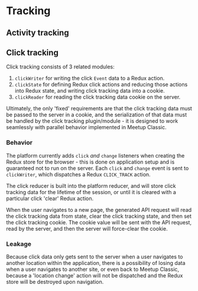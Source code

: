 # Tracking

## Activity tracking

## Click tracking

Click tracking consists of 3 related modules:

1. `clickWriter` for writing the click `Event` data to a Redux action.
2. `clickState` for defining Redux click actions and reducing those actions into
   Redux state, and writing click tracking data into a cookie.
3. `clickReader` for reading the click tracking data cookie on the server.

Ultimately, the only 'fixed' requirements are that the click tracking data must
be passed to the server in a cookie, and the serialization of that data must be
handled by the click tracking plugin/module - it is designed to work seamlessly
with parallel behavior implemented in Meetup Classic.

### Behavior

The platform currently adds `click` _and_ `change` listeners when creating the
Redux store for the browser - this is done on application setup and is
guaranteed not to run on the server. Each `click` and `change` event is sent
to `clickWriter`, which dispatches a Redux `CLICK_TRACK` action.

The click reducer is built into the platform reducer, and will store
click tracking data for the lifetime of the session, or until it is cleared with
a particular click 'clear' Redux action.

When the user navigates to a new page, the generated API request will read the
click tracking data from state, clear the click tracking state, and then set the
click tracking cookie. The cookie value will be sent with the API request, read
by the server, and then the server will force-clear the cookie.

### Leakage

Because click data only gets sent to the server when a user navigates to another
location within the application, there is a possibility of losing data when a
user navigates to another site, or even back to Meetup Classic, because a
'location change' action will not be dispatched and the Redux store will be
destroyed upon navigation.